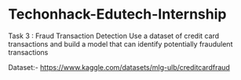 # Techonhack-Edutech-Internship

Task 3 : Fraud Transaction Detection
Use a dataset of credit card transactions and
build a model that can identify potentially
fraudulent transactions

Dataset:- https://www.kaggle.com/datasets/mlg-ulb/creditcardfraud
